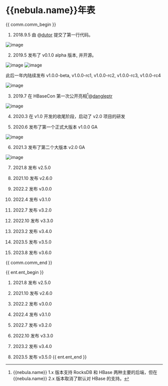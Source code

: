 # {{nebula.name}}年表

{{ comm.comm_begin }}
1. 2018.9.5 由 @[dutor](https://github.com/dutor) 提交了第一行代码。

  ![image](https://docs-cdn.nebula-graph.com.cn/books/images/dutor.png)

2. 2019.5 发布了 v0.1.0 alpha 版本, 并开源。

  ![image](https://docs-cdn.nebula-graph.com.cn/books/images/alpha-bj.png)
  ![image](https://docs-cdn.nebula-graph.com.cn/books/images/alpha-hz.jpg)
 
  此后一年内陆续发布 v1.0.0-beta, v1.0.0-rc1, v1.0.0-rc2, v1.0.0-rc3, v1.0.0-rc4

  ![image](https://docs-cdn.nebula-graph.com.cn/books/images/v010.png)

3. 2019.7 在 HBaseCon 第一次公开亮相[^Hbasecon]@[dangleptr](https://github.com/dangleptr)

  ![image](https://www-cdn.nebula-graph.com.cn/nebula-blog/HBase01.png)

  [^Hbasecon]: {{nebula.name}} 1.x 版本支持 RocksDB 和 HBase 两种主要的后端，但在 {{nebula.name}} 2.x 版本取消了默认对 HBase 的支持。

4. 2020.3 在 v1.0 开发的收尾阶段，启动了 v2.0 项目的研发

5. 2020.6 发布了第一个正式大版本 v1.0.0 GA

  ![image](https://docs-cdn.nebula-graph.com.cn/books/images/v100GA.png)

6. 2021.3 发布了第二个大版本 v2.0 GA

  ![image](https://docs-cdn.nebula-graph.com.cn/books/images/v200.png)

7. 2021.8 发布 v2.5.0

8. 2021.10 发布 v2.6.0

9. 2022.2 发布 v3.0.0

10. 2022.4 发布 v3.1.0

11. 2022.7 发布 v3.2.0

12. 2022.10 发布 v3.3.0

13. 2023.2 发布 v3.4.0

14. 2023.5 发布 v3.5.0

15. 2023.8 发布 v3.6.0

{{ comm.comm_end }}

{{ ent.ent_begin }}

1. 2021.8 发布 v2.5.0

2. 2021.10 发布 v2.6.0

3. 2022.2 发布 v3.0.0

4. 2022.4 发布 v3.1.0

5. 2022.7 发布 v3.2.0

6. 2022.10 发布 v3.3.0

7. 2023.2 发布 v3.4.0

8. 2023.5 发布 v3.5.0
{{ ent.ent_end }}
